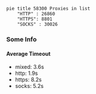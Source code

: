 
```mermaid
pie title 58300 Proxies in list
    "HTTP" : 26860
    "HTTPS": 8801
    "SOCKS" : 30026
```

### Some Info
#### Average Timeout

- mixed: 3.6s
- http: 1.9s
- https: 8.2s
- socks: 5.2s
